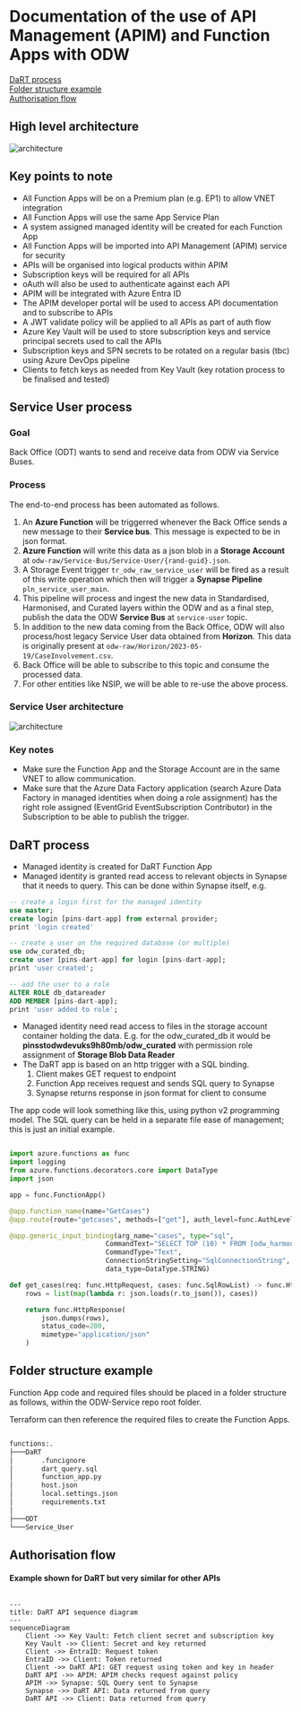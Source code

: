 # Documentation of the use of API Management (APIM) and Function Apps with ODW  

[DaRT process](#dart-process)  
[Folder structure example](#folder-structure-example)  
[Authorisation flow](#authorisation-flow)  

## High level architecture  

![architecture](../../images/apim-function-apps.drawio.svg)  

## Key points to note

- All Function Apps will be on a Premium plan (e.g. EP1) to allow VNET integration
- All Function Apps will use the same App Service Plan
- A system assigned managed identity will be created for each Function App
- All Function Apps will be imported into API Management (APIM) service for security
- APIs will be organised into logical products within APIM
- Subscription keys will be required for all APIs
- oAuth will also be used to authenticate against each API
- APIM will be integrated with Azure Entra ID
- The APIM developer portal will be used to access API documentation and to subscribe to APIs
- A JWT validate policy will be applied to all APIs as part of auth flow
- Azure Key Vault will be used to store subscription keys and service principal secrets used to call the APIs
- Subscription keys and SPN secrets to be rotated on a regular basis (tbc) using Azure DevOps pipeline
- Clients to fetch keys as needed from Key Vault (key rotation process to be finalised and tested)

## Service User process  
### Goal
Back Office (ODT) wants to send and receive data from ODW via Service Buses. 

### Process
The end-to-end process has been automated as follows.

1. An **Azure Function** will be triggerred whenever the Back Office sends a new message to their **Service bus**. This message is expected to be in json format.
2. **Azure Function** will write this data as a json blob in a **Storage Account** at `odw-raw/Service-Bus/Service-User/{rand-guid}.json`.
3. A Storage Event trigger `tr_odw_raw_service_user` will be fired as a result of this write operation which then will trigger a **Synapse Pipeline** `pln_service_user_main`.
4. This pipeline will process and ingest the new data in Standardised, Harmonised, and Curated layers within the ODW and as a final step, publish the data the ODW **Service Bus** at `service-user` topic.
5. In addition to the new data coming from the Back Office, ODW will also process/host legacy Service User data obtained from **Horizon**. This data is originally present at `odw-raw/Horizon/2023-05-19/CaseInvolvement.csv`.
6. Back Office will be able to subscribe to this topic and consume the processed data.
7. For other entities like NSIP, we will be able to re-use the above process.

### Service User architecture  

![architecture](../../images/service-user-architecture.drawio.svg)

### Key notes
- Make sure the Function App and the Storage Account are in the same VNET to allow communication.
- Make sure that the Azure Data Factory application (search Azure Data Factory in managed identities when doing a role assignment) has the right role assigned (EventGrid EventSubscription Contributor) in the Subscription to be able to publish the trigger.

## DaRT process  

 - Managed identity is created for DaRT Function App
 - Managed identity is granted read access to relevant objects in Synapse that it needs to query. This can be done within Synapse itself, e.g.  

 ```sql
-- create a login first for the managed identity
use master;
create login [pins-dart-app] from external provider;
print 'login created'

-- create a user on the required database (or multiple)
use odw_curated_db;
create user [pins-dart-app] for login [pins-dart-app];
print 'user created';

-- add the user to a role
ALTER ROLE db_datareader
ADD MEMBER [pins-dart-app];
print 'user added to role';
 ``` 
- Managed identity need read access to files in the storage account container holding the data. E.g. for the odw_curated_db it would be **pinsstodwdevuks9h80mb/odw_curated** with permission role assignment of **Storage Blob Data Reader**  
- The DaRT app is based on an http trigger with a SQL binding.  
    1. Client makes GET request to endpoint
    2. Function App receives request and sends SQL query to Synapse
    3. Synapse returns response in json format for client to consume

The app code will look something like this, using python v2 programming model. The SQL query can be held in a separate file ease of management; this is just an initial example.   

```python

import azure.functions as func
import logging
from azure.functions.decorators.core import DataType
import json

app = func.FunctionApp()

@app.function_name(name="GetCases")
@app.route(route="getcases", methods=["get"], auth_level=func.AuthLevel.FUNCTION)

@app.generic_input_binding(arg_name="cases", type="sql",
                        CommandText="SELECT TOP (10) * FROM [odw_harmonised_db].[dbo].[casework_case_info_dim]",
                        CommandType="Text",
                        ConnectionStringSetting="SqlConnectionString",
                        data_type=DataType.STRING)

def get_cases(req: func.HttpRequest, cases: func.SqlRowList) -> func.HttpResponse:
    rows = list(map(lambda r: json.loads(r.to_json()), cases))

    return func.HttpResponse(
        json.dumps(rows),
        status_code=200,
        mimetype="application/json"
    )
```

 ## Folder structure example

Function App code and required files should be placed in a folder structure as follows, within the ODW-Service repo root folder.  

Terraform can then reference the required files to create the Function Apps. 

```bash

functions:.
├───DaRT
│       .funcignore
│       dart_query.sql
│       function_app.py
│       host.json
│       local.settings.json
│       requirements.txt
│
├───ODT
└───Service_User
```

## Authorisation flow  
#### Example shown for DaRT but very similar for other APIs  

```mermaid

---
title: DaRT API sequence diagram
---
sequenceDiagram
    Client ->> Key Vault: Fetch client secret and subscription key
    Key Vault ->> Client: Secret and key returned
    Client ->> EntraID: Request token
    EntraID ->> Client: Token returned
    Client ->> DaRT API: GET request using token and key in header
    DaRT API ->> APIM: APIM checks request against policy
    APIM ->> Synapse: SQL Query sent to Synapse
    Synapse ->> DaRT API: Data returned from query
    DaRT API ->> Client: Data returned from query
```
